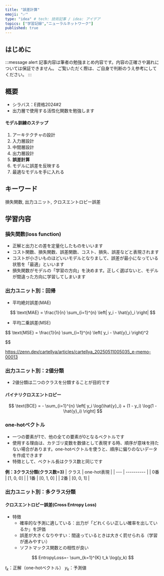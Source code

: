 ```yaml
---
title: "誤差計算"
emoji: "✅"
type: "idea" # tech: 技術記事 / idea: アイデア
topics: ["学習記録","ニューラルネットワーク"]
published: true
---
```


## はじめに
:::message alert
記事内容は筆者の勉強まとめ内容です。内容の正確さや漏れについては保証できません。
ご覧いただく際は、ご自身で判断のうえ参考にしてください。
:::


## 概要
- シラバス：E資格2024#2
- 出力層で使用する活性化関数を勉強します

#### モデル訓練のステップ
1. アーキテクチャの設計
2. 入力層設計
3. 中間層設計
4. 出力層設計
5. **誤差計算**
6. モデルに誤差を反映する
7. 最適なモデルを手に入れる

## キーワード
損失関数, 出力ユニット, クロスエントロピー誤差

## 学習内容

### 損失関数(loss function)
- 正解と出力との差を定量化したものをいいます
- コスト関数、損失関数、誤差関数、コスト、損失、誤差などと表現されます
- コストが小さいものほどいいモデルとなりまして、誤差が最小になっている状態を「最適」といいます
- 損失関数がモデルの「学習の方向」を決めます。正しく選ばないと、モデルが間違った方向に学習してしまいます



### 出力ユニット別：回帰
- 平均絶対誤差(MAE)

$$
\text{MAE} = \frac{1}{n} \sum_{i=1}^{n} \left| y_i - \hat{y}_i \right|
$$

- 平均二乗誤差(MSE)

$$
\text{MSE} = \frac{1}{n} \sum_{i=1}^{n} \left( y_i - \hat{y}_i \right)^2

$$


https://zenn.dev/cartellya/articles/cartellya_20250511005035_e-memo-00013

### 出力ユニット別：2値分類
- 2値分類は二つのクラスを分類することが目的です

#### バイナリクロスエントロピー

$$
\text{BCE} = - \sum_{i=1}^{n} \left[ y_i \log(\hat{y}_i) + (1 - y_i) \log(1 - \hat{y}_i) \right]
$$

### one-hotベクトル
- 一つの要素が1で、他の全ての要素が0となるベクトルです
- 使用する理由は、カテゴリ変数を数値として表現する時、順序が意味を持たない場合があります。one-hotベクトルを使うと、順序に偏りのないデータを作成できます
- 特徴として、ベクトル長はクラス数と同じです

**例：3クラス分類(クラス数=3)**
| クラス | one-hot表現  |
| --- | ---------- |
| 0番  | [1, 0, 0] |
| 1番  | [0, 1, 0] |
| 2番  | [0, 0, 1] |



### 出力ユニット別：多クラス分類
#### クロスエントロピー誤差(Cross Entropy Loss)
- 特徴
    - 確率的な予測に適している：出力が「どれくらい正しい確率を出しているか」を評価
    - 誤差が大きくなりやすい：間違っているときは大きく罰せられる（学習が進みやすい）
    - ソフトマックス関数との相性が良い

$$
EntropyLoss=- \sum_{k=1}^{K} t_k \log(y_k)
$$

$t_k$：正解（one-hotベクトル）
$y_k$：予測値